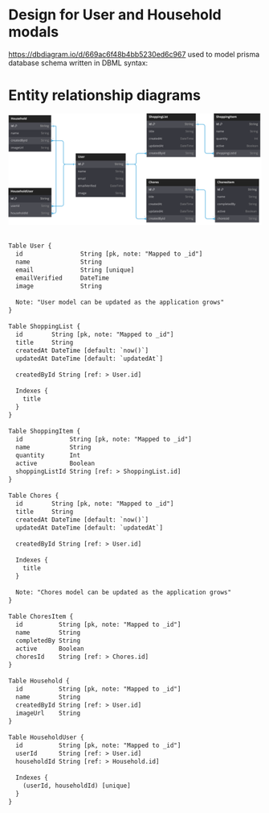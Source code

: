 # Design for User and Household modals

https://dbdiagram.io/d/669ac6f48b4bb5230ed6c967 used to model prisma database schema written in DBML syntax:

# Entity relationship diagrams

![model designs](wireframes/database_models/user_house_shop_and_chors.svg)

```tsx

Table User {
  id                String [pk, note: "Mapped to _id"]
  name              String
  email             String [unique]
  emailVerified     DateTime
  image             String

  Note: "User model can be updated as the application grows"
}

Table ShoppingList {
  id        String [pk, note: "Mapped to _id"]
  title     String
  createdAt DateTime [default: `now()`]
  updatedAt DateTime [default: `updatedAt`]

  createdById String [ref: > User.id]

  Indexes {
    title
  }
}

Table ShoppingItem {
  id             String [pk, note: "Mapped to _id"]
  name           String
  quantity       Int
  active         Boolean
  shoppingListId String [ref: > ShoppingList.id]
}

Table Chores {
  id        String [pk, note: "Mapped to _id"]
  title     String
  createdAt DateTime [default: `now()`]
  updatedAt DateTime [default: `updatedAt`]

  createdById String [ref: > User.id]

  Indexes {
    title
  }

  Note: "Chores model can be updated as the application grows"
}

Table ChoresItem {
  id          String [pk, note: "Mapped to _id"]
  name        String
  completedBy String
  active      Boolean
  choresId    String [ref: > Chores.id]
}

Table Household {
  id          String [pk, note: "Mapped to _id"]
  name        String
  createdById String [ref: > User.id]
  imageUrl    String
}

Table HouseholdUser {
  id          String [pk, note: "Mapped to _id"]
  userId      String [ref: > User.id]
  householdId String [ref: > Household.id]

  Indexes {
    (userId, householdId) [unique]
  }
}
```